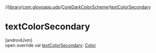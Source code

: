 //[library](../../../index.md)/[com.glovoapp.uds](../index.md)/[CoreDarkColorScheme](index.md)/[textColorSecondary](text-color-secondary.md)

# textColorSecondary

[androidJvm]\
open override val [textColorSecondary](text-color-secondary.md): [Color](https://developer.android.com/reference/kotlin/androidx/compose/ui/graphics/Color.html)
